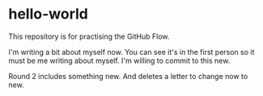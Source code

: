 # hello-world
This repository is for practising the GitHub Flow.

I'm writing a bit about myself now. You can see it's in the first person so it must be me writing about myself. 
I'm willing to commit to this new. 

Round 2 includes something new. And deletes a letter to change now to new.
